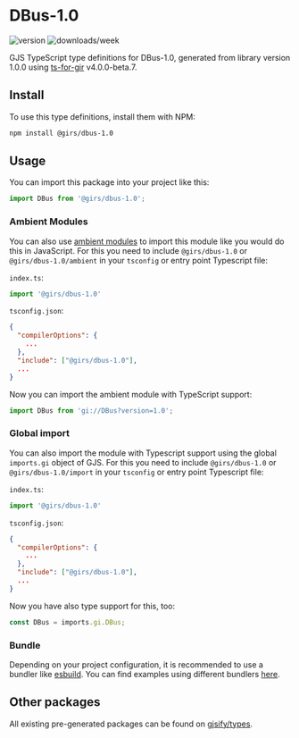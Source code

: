 
# DBus-1.0

![version](https://img.shields.io/npm/v/@girs/dbus-1.0)
![downloads/week](https://img.shields.io/npm/dw/@girs/dbus-1.0)


GJS TypeScript type definitions for DBus-1.0, generated from library version 1.0.0 using [ts-for-gir](https://github.com/gjsify/ts-for-gir) v4.0.0-beta.7.


## Install

To use this type definitions, install them with NPM:
```bash
npm install @girs/dbus-1.0
```

## Usage

You can import this package into your project like this:
```ts
import DBus from '@girs/dbus-1.0';
```

### Ambient Modules

You can also use [ambient modules](https://github.com/gjsify/ts-for-gir/tree/main/packages/cli#ambient-modules) to import this module like you would do this in JavaScript.
For this you need to include `@girs/dbus-1.0` or `@girs/dbus-1.0/ambient` in your `tsconfig` or entry point Typescript file:

`index.ts`:
```ts
import '@girs/dbus-1.0'
```

`tsconfig.json`:
```json
{
  "compilerOptions": {
    ...
  },
  "include": ["@girs/dbus-1.0"],
  ...
}
```

Now you can import the ambient module with TypeScript support: 

```ts
import DBus from 'gi://DBus?version=1.0';
```

### Global import

You can also import the module with Typescript support using the global `imports.gi` object of GJS.
For this you need to include `@girs/dbus-1.0` or `@girs/dbus-1.0/import` in your `tsconfig` or entry point Typescript file:

`index.ts`:
```ts
import '@girs/dbus-1.0'
```

`tsconfig.json`:
```json
{
  "compilerOptions": {
    ...
  },
  "include": ["@girs/dbus-1.0"],
  ...
}
```

Now you have also type support for this, too:

```ts
const DBus = imports.gi.DBus;
```

### Bundle

Depending on your project configuration, it is recommended to use a bundler like [esbuild](https://esbuild.github.io/). You can find examples using different bundlers [here](https://github.com/gjsify/ts-for-gir/tree/main/examples).

## Other packages

All existing pre-generated packages can be found on [gjsify/types](https://github.com/gjsify/types).

